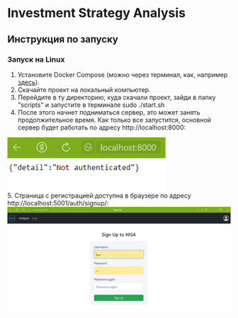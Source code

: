 
# Investment Strategy Analysis

## Инструкция по запуску
### Запуск на Linux  

1. Установите Docker Compose (можно через терминал, как, например [здесь](https://www.digitalocean.com/community/tutorials/how-to-install-and-use-docker-compose-on-ubuntu-20-04-ru)).
2. Скачайте проект на локальный компьютер.  
3. Перейдите в ту директорию, куда скачали проект, зайди в папку "scripts" и запустите в терминале sudo ./start.sh  
4. После этого начнет подниматься сервер, это может занять продолжительное время. Как только все запустится, основной сервер будет работать по адресу http://localhost:8000:   
   
![port8000](https://github.com/Investment-Strategy-Analysis/investment-strategy-analysis/blob/main/instruction_imgs/main_server.png)   
5. Страница с регистрацией доступна в браузере по адресу http://localhost:5001/auth/signup/:    
![port5001_signup](https://github.com/Investment-Strategy-Analysis/investment-strategy-analysis/blob/main/instruction_imgs/sign_up.png) 



